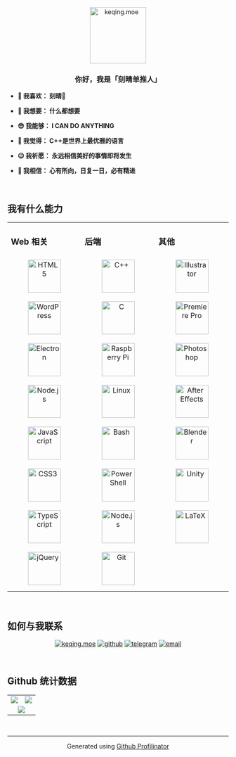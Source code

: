 <div align="center">
<a href="https://keqing.moe/">
<img alt="keqing.moe" src="https://keqing.moe/res/刻晴生贺_圆形.png" align="center" height="128" width="128" />
</a>
</div>  
  

### **<div align="center">你好，我是「刻晴单推人」</div>**
  
- **🥰 我喜欢： 刻晴💜**

- **🧐 我想要： 什么都想要**

- **😎 我能够： I CAN DO ANYTHING**

- **🤣 我觉得： C++是世界上最优雅的语言**

- **😉 我祈愿： 永远相信美好的事情即将发生**  

- **🤗 我相信： 心有所向，日复一日，必有精进**  

<br/>  

## 我有什么能力

<table><tr><td valign="top" width="33%">

### Web 相关

<div align="center">  
<a href="https://zh.wikipedia.org/wiki/HTML5" target="_blank"><img style="margin: 10px" src="https://profilinator.rishav.dev/skills-assets/html5-original-wordmark.svg" alt="HTML5" height="75" /></a>  
<a href="https://wordpress.com/zh-cn/" target="_blank"><img style="margin: 10px" src="https://profilinator.rishav.dev/skills-assets/wordpress.png" alt="WordPress" height="75" /></a>  
<a href="https://www.electronjs.org/zh/" target="_blank"><img style="margin: 10px" src="https://profilinator.rishav.dev/skills-assets/electron-original.svg" alt="Electron" height="75" /></a>  
<a href="https://nodejs.org/zh-cn" target="_blank"><img style="margin: 10px" src="https://profilinator.rishav.dev/skills-assets/nodejs-original-wordmark.svg" alt="Node.js" height="75" /></a>  
<a href="https://zh.wikipedia.org/wiki/JavaScript" target="_blank"><img style="margin: 10px" src="https://profilinator.rishav.dev/skills-assets/javascript-original.svg" alt="JavaScript" height="75" /></a>  
<a href="https://zh.wikipedia.org/wiki/CSS" target="_blank"><img style="margin: 10px" src="https://profilinator.rishav.dev/skills-assets/css3-original-wordmark.svg" alt="CSS3" height="75" /></a>  
<a href="https://www.typescriptlang.org/zh/" target="_blank"><img style="margin: 10px" src="https://profilinator.rishav.dev/skills-assets/typescript-original.svg" alt="TypeScript" height="75" /></a>  
<a href="https://zh.wikipedia.org/wiki/JQuery" target="_blank"><img style="margin: 10px" src="https://profilinator.rishav.dev/skills-assets/jquery.png" alt="jQuery" height="75" /></a>  
</div>

</td><td valign="top" width="33%">

### 后端

<div align="center">  
<a href="https://zh.cppreference.com/" target="_blank"><img style="margin: 10px" src="https://profilinator.rishav.dev/skills-assets/cplusplus-original.svg" alt="C++" height="75" /></a>  
<a href="https://zh.cppreference.com/" target="_blank"><img style="margin: 10px" src="https://profilinator.rishav.dev/skills-assets/c-original.svg" alt="C" height="75" /></a>  
<a href="https://www.raspberrypi.org/" target="_blank"><img style="margin: 10px" src="https://profilinator.rishav.dev/skills-assets/raspberrypi.png" alt="Raspberry Pi" height="75" /></a>  
<a href="https://www.linux.org/" target="_blank"><img style="margin: 10px" src="https://profilinator.rishav.dev/skills-assets/linux-original.svg" alt="Linux" height="75" /></a>  
<a href="https://www.gnu.org/software/bash/" target="_blank"><img style="margin: 10px" src="https://profilinator.rishav.dev/skills-assets/gnu_bash-icon.svg" alt="Bash" height="75" /></a>  
<a href="https://docs.microsoft.com/en-us/powershell/" target="_blank"><img style="margin: 10px" src="https://profilinator.rishav.dev/skills-assets/powershell.png" alt="PowerShell" height="75" /></a>  
<a href="https://nodejs.org/zh-cn" target="_blank"><img style="margin: 10px" src="https://profilinator.rishav.dev/skills-assets/nodejs-original-wordmark.svg" alt="Node.js" height="75" /></a>  
<a href="https://github.com/" target="_blank"><img style="margin: 10px" src="https://profilinator.rishav.dev/skills-assets/git-scm-icon.svg" alt="Git" height="75" /></a>  
</div>

</td><td valign="top" width="33%">

### 其他

<div align="center">  
<a href="https://www.adobe.com/cn/creativecloud/roc/business.html" target="_blank"><img style="margin: 10px" src="https://profilinator.rishav.dev/skills-assets/adobe_illustrator-icon.svg" alt="Illustrator" height="75" /></a>  
<a href="https://www.adobe.com/cn/creativecloud/roc/business.html" target="_blank"><img style="margin: 10px" src="https://profilinator.rishav.dev/skills-assets/adobepremierepro.png" alt="Premiere Pro" height="75" /></a>  
<a href="https://www.adobe.com/cn/creativecloud/roc/business.html" target="_blank"><img style="margin: 10px" src="https://profilinator.rishav.dev/skills-assets/photoshop-plain.svg" alt="Photoshop" height="75" /></a>  
<a href="https://www.adobe.com/cn/creativecloud/roc/business.html" target="_blank"><img style="margin: 10px" src="https://profilinator.rishav.dev/skills-assets/aftereffects.png" alt="After Effects" height="75" /></a>  
<a href="https://www.blender.org/" target="_blank"><img style="margin: 10px" src="https://profilinator.rishav.dev/skills-assets/blender_community_badge_white.svg" alt="Blender" height="75" /></a>  
<a href="https://unity.com/cn" target="_blank"><img style="margin: 10px" src="https://profilinator.rishav.dev/skills-assets/unity.png" alt="Unity" height="75" /></a>  
<a href="https://zh.wikipedia.org/wiki/LaTeX" target="_blank"><img style="margin: 10px" src="https://profilinator.rishav.dev/skills-assets/latex.png" alt="LaTeX" height="75" /></a>  
</div>

</td></tr></table>  

<br/>  

## 如何与我联系

<div align="center">

[![keqing.moe](https://img.shields.io/badge/blog-%238e78c6.svg?&style=for-the-badge&logo=undertale&logoColor=%23E71D29)](https://keqing.moe/)
[![github](https://img.shields.io/badge/github-%2324292e.svg?&style=for-the-badge&logo=github&logoColor)](https://github.com/KeqingMoe)
[![telegram](https://img.shields.io/badge/telegram-%2326A5E4.svg?&style=for-the-badge&logo=telegram&logoColor=%23FFFFFF)](https://t.me/keqingmoe/)
[![email](https://img.shields.io/badge/email-%23EA4335.svg?&style=for-the-badge&logo=gmail&logoColor=%23FFFFFF)](mailto:me@keqing.moe)

</div>  

<br/>  

## Github 统计数据  

<table align="center">
<tr><td width=50%">
<div align="center">
<a href="https://github.com/KeqingMoe">
<img src="https://github-readme-stats.vercel.app/api/top-langs/?username=KeqingMoe&layout=compact&count_private=true&hide_border=true&locale=cn" align="center" />
</a>
</div>  
</td>
<td width="50%">
<div align="center">
<a href="https://github.com/KeqingMoe">
<img src="https://github-readme-stats.vercel.app/api?username=KeqingMoe&show_icons=true&count_private=true&hide_border=true&locale=cn" align="center" />
</a>
</div> 
</td>
</tr>
<tr>
<td width=100%" colspan="2">
<div align="center">
<a href="https://github.com/KeqingMoe">
<img src="https://github-readme-stats.vercel.app/api/wakatime?username=KeqingMoe&locale=cn&langs_count=10" align="center" />
</a>
</div>  
</td>
</tr>
</table>  
<br/>

----
<div align="center">Generated using <a href="https://profilinator.rishav.dev/" target="_blank">Github Profilinator</a></div>
